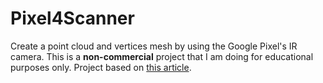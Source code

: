 # Pixel4Scanner

Create a point cloud and vertices mesh by using the Google Pixel's IR camera.
This is a **non-commercial** project that I am doing for educational purposes only. Project based on [this article](https://ai.googleblog.com/2020/04/udepth-real-time-3d-depth-sensing-on.html).